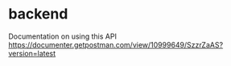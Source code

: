 # backend

Documentation on using this API
https://documenter.getpostman.com/view/10999649/SzzrZaAS?version=latest

